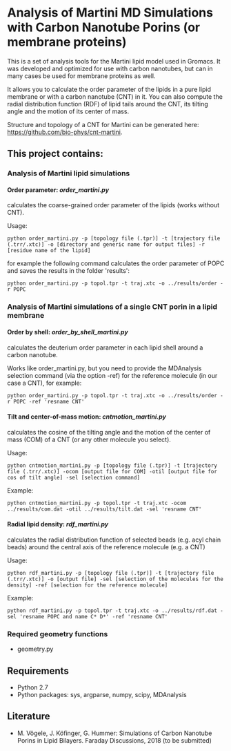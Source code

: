 # Analysis of Martini MD Simulations with Carbon Nanotube Porins (or membrane proteins)

This is a set of analysis tools for the Martini lipid model used in Gromacs. 
It was developed and optimized for use with carbon nanotubes, but can in many cases be used for membrane proteins as well.

It allows you to calculate the order parameter of the lipids in a pure lipid membrane or with a carbon nanotube (CNT) in it. You can also compute the radial distribution function (RDF) of lipid tails around the CNT, its tilting angle and the motion of its center of mass.

Structure and topology of a CNT for Martini can be generated here: https://github.com/bio-phys/cnt-martini.

## This project contains:

### Analysis of Martini lipid simulations

#### **Order parameter**: *order_martini.py* 
 calculates the coarse-grained order parameter of the lipids (works without CNT).
 
 Usage:
 
    python order_martini.py -p [topology file (.tpr)] -t [trajectory file (.trr/.xtc)] -o [directory and generic name for output files] -r [residue name of the lipid]
for example the following command calculates the order parameter of POPC and saves the results in the folder 'results':

    python order_martini.py -p topol.tpr -t traj.xtc -o ../results/order -r POPC



### Analysis of Martini simulations of a single CNT porin in a lipid membrane


#### **Order by shell**: *order_by_shell_martini.py* 
 calculates the deuterium order parameter in each lipid shell around a carbon nanotube.
 
 Works like order_martini.py, but you need to provide the MDAnalysis selection command (via the option -ref) for the reference molecule (in our case a CNT), for example:

    python order_martini.py -p topol.tpr -t traj.xtc -o ../results/order -r POPC -ref 'resname CNT'


#### **Tilt and center-of-mass motion**: *cntmotion_martini.py* 
 calculates the cosine of the tilting angle and the motion of the center of mass (COM) of a CNT (or any other molecule you select).
 
 Usage:
   
    python cntmotion_martini.py -p [topology file (.tpr)] -t [trajectory file (.trr/.xtc)] -ocom [output file for COM] -otil [output file for cos of tilt angle] -sel [selection command]
    
Example:

    python cntmotion_martini.py -p topol.tpr -t traj.xtc -ocom ../results/com.dat -otil ../results/tilt.dat -sel 'resname CNT'


#### **Radial lipid density**: *rdf_martini.py* 
 calculates the radial distribution function of selected beads (e.g. acyl chain beads) around the central axis of the reference molecule (e.g. a CNT)
 
Usage:
   
    python rdf_martini.py -p [topology file (.tpr)] -t [trajectory file (.trr/.xtc)] -o [output file] -sel [selection of the molecules for the density] -ref [selection for the reference molecule]
    
Example:

    python rdf_martini.py -p topol.tpr -t traj.xtc -o ../results/rdf.dat -sel 'resname POPC and name C* D*' -ref 'resname CNT'



### Required geometry functions
 - geometry.py

## Requirements
 - Python 2.7
 - Python packages: sys, argparse, numpy, scipy, MDAnalysis

## Literature
 - M. Vögele, J. Köfinger, G. Hummer: 
Simulations of Carbon Nanotube Porins in Lipid Bilayers.
Faraday Discussions, 2018 (to be submitted)
